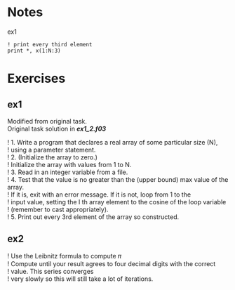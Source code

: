 # Notes

ex1
````
! print every third element
print *, x(1:N:3)
````

# Exercises

## ex1

Modified from original task.     
Original task solution in ***ex1_2.f03***     

! 1. Write a program that declares a real array of some particular size (N),       
!    using a parameter statement.     
! 2. (Initialize the array to zero.)     
!    Initialize the array with values from 1 to N.    
! 3. Read in an integer variable from a file.     
! 4. Test that the value is no greater than the (upper bound) max value of the array.      
!    If it is, exit with an error message. If it is not, loop from 1 to the     
!    input value, setting the I th array element to the cosine of the loop variable      
!    (remember to cast appropriately).      
! 5. Print out every 3rd element of the array so constructed.      

## ex2

! Use the Leibnitz formula to compute 𝜋      
! Compute until your result agrees to four decimal digits with the correct     
! value. This series converges      
! very slowly so this will still take a lot of iterations.      